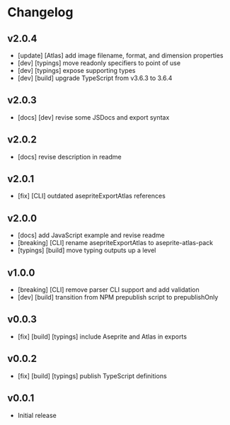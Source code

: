 # Changelog

## v2.0.4

- \[update\] \[Atlas\] add image filename, format, and dimension properties
- \[dev\] \[typings\] move readonly specifiers to point of use
- \[dev\] \[typings\] expose supporting types
- \[dev\] \[build\] upgrade TypeScript from v3.6.3 to 3.6.4

## v2.0.3

- \[docs\] \[dev\] revise some JSDocs and export syntax

## v2.0.2

- \[docs\] revise description in readme

## v2.0.1

- \[fix\] \[CLI\] outdated asepriteExportAtlas references

## v2.0.0

- \[docs\] add JavaScript example and revise readme
- \[breaking\] \[CLI\] rename asepriteExportAtlas to aseprite-atlas-pack
- \[typings\] \[build\] move typing outputs up a level

## v1.0.0

- \[breaking\] \[CLI\] remove parser CLI support and add validation
- \[dev\] \[build\] transition from NPM prepublish script to prepublishOnly

## v0.0.3

- \[fix\] \[build\] \[typings\] include Aseprite and Atlas in exports

## v0.0.2

- \[fix\] \[build\] \[typings\] publish TypeScript definitions

## v0.0.1

- Initial release
